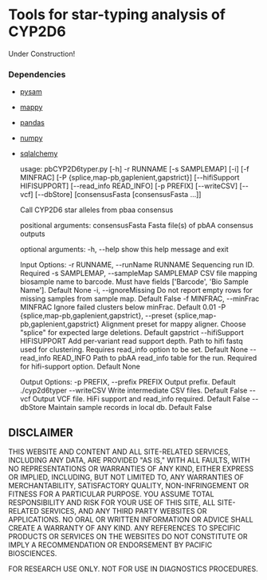 # Tools for star-typing analysis of CYP2D6

Under Construction!

### Dependencies
 - [pysam](https://github.com/pysam-developers/pysam)
 - [mappy](https://pypi.org/project/mappy/)
 - [pandas](https://pandas.pydata.org/)
 - [numpy](https://numpy.org/)
 - [sqlalchemy](https://www.sqlalchemy.org/)


    usage: pbCYP2D6typer.py [-h] -r RUNNAME [-s SAMPLEMAP] [-i] [-f MINFRAC]
                            [-P {splice,map-pb,gaplenient,gapstrict}]
                            [--hifiSupport HIFISUPPORT] [--read_info READ_INFO]
                            [-p PREFIX] [--writeCSV] [--vcf] [--dbStore]
                            [consensusFasta [consensusFasta ...]]
    
    Call CYP2D6 star alleles from pbaa consensus
    
    positional arguments:
      consensusFasta        Fasta file(s) of pbAA consensus outputs
    
    optional arguments:
      -h, --help            show this help message and exit
    
    Input Options:
      -r RUNNAME, --runName RUNNAME
                            Sequencing run ID. Required
      -s SAMPLEMAP, --sampleMap SAMPLEMAP
                            CSV file mapping biosample name to barcode. Must have
                            fields ['Barcode', 'Bio Sample Name']. Default None
      -i, --ignoreMissing   Do not report empty rows for missing samples from
                            sample map. Default False
      -f MINFRAC, --minFrac MINFRAC
                            Ignore failed clusters below minFrac. Default 0.01
      -P {splice,map-pb,gaplenient,gapstrict}, --preset {splice,map-pb,gaplenient,gapstrict}
                            Alignment preset for mappy aligner. Choose "splice"
                            for expected large deletions. Default gapstrict
      --hifiSupport HIFISUPPORT
                            Add per-variant read support depth. Path to hifi fastq
                            used for clustering. Requires read_info option to be
                            set. Default None
      --read_info READ_INFO
                            Path to pbAA read_info table for the run. Required for
                            hifi-support option. Default None
    
    Output Options:
      -p PREFIX, --prefix PREFIX
                            Output prefix. Default ./cyp2d6typer
      --writeCSV            Write intermediate CSV files. Default False
      --vcf                 Output VCF file. HiFi support and read_info required.
                            Default False
      --dbStore             Maintain sample records in local db. Default False

## DISCLAIMER

THIS WEBSITE AND CONTENT AND ALL SITE-RELATED SERVICES, INCLUDING ANY DATA, ARE PROVIDED "AS IS," WITH ALL FAULTS, WITH NO REPRESENTATIONS OR WARRANTIES OF ANY KIND, EITHER EXPRESS OR IMPLIED, INCLUDING, BUT NOT LIMITED TO, ANY WARRANTIES OF MERCHANTABILITY, SATISFACTORY QUALITY, NON-INFRINGEMENT OR FITNESS FOR A PARTICULAR PURPOSE. YOU ASSUME TOTAL RESPONSIBILITY AND RISK FOR YOUR USE OF THIS SITE, ALL SITE-RELATED SERVICES, AND ANY THIRD PARTY WEBSITES OR APPLICATIONS. NO ORAL OR WRITTEN INFORMATION OR ADVICE SHALL CREATE A WARRANTY OF ANY KIND. ANY REFERENCES TO SPECIFIC PRODUCTS OR SERVICES ON THE WEBSITES DO NOT CONSTITUTE OR IMPLY A RECOMMENDATION OR ENDORSEMENT BY PACIFIC BIOSCIENCES.

FOR RESEARCH USE ONLY. NOT FOR USE IN DIAGNOSTICS PROCEDURES.
